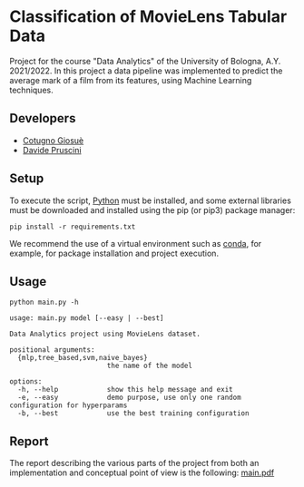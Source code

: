 # Classification of MovieLens Tabular Data

Project for the course "Data Analytics" of the University of Bologna, A.Y. 2021/2022. In this project a data pipeline was implemented to predict the average mark of a film from its features, using Machine Learning techniques.

## Developers

- [Cotugno Giosuè](https://github.com/cotus997)
- [Davide Pruscini](https://github.com/prushh)

## Setup

To execute the script, [Python](https://www.python.org/) must be installed, and some external libraries must be downloaded and installed using the pip (or pip3) package manager:

```console
pip install -r requirements.txt
```

We recommend the use of a virtual environment such as [conda](https://www.anaconda.com/products/distribution), for example, for package installation and project execution.

## Usage

```console
python main.py -h

usage: main.py model [--easy | --best]

Data Analytics project using MovieLens dataset.

positional arguments:
  {mlp,tree_based,svm,naive_bayes}
                        the name of the model

options:
  -h, --help            show this help message and exit
  -e, --easy            demo purpose, use only one random configuration for hyperparams
  -b, --best            use the best training configuration
```

## Report

The report describing the various parts of the project from both an implementation and conceptual point of view is the following: [main.pdf](https://github.com/prushh/movie-lens-mlp/blob/main/reports/main.pdf)